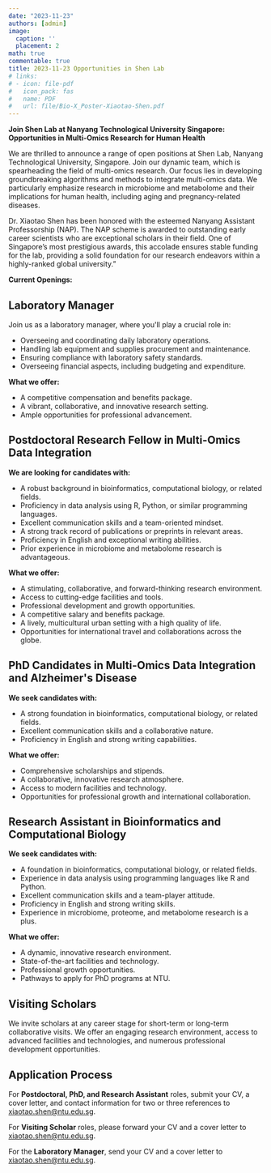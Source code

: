 ```yaml
---
date: "2023-11-23"
authors: [admin]
image:
  caption: ''
  placement: 2
math: true
commentable: true
title: 2023-11-23 Opportunities in Shen Lab 
# links:
# - icon: file-pdf
#   icon_pack: fas
#   name: PDF
#   url: file/Bio-X_Poster-Xiaotao-Shen.pdf
---
```


**Join Shen Lab at Nanyang Technological University Singapore: Opportunities in Multi-Omics Research for Human Health**

We are thrilled to announce a range of open positions at Shen Lab, Nanyang Technological University, Singapore. Join our dynamic team, which is spearheading the field of multi-omics research. Our focus lies in developing groundbreaking algorithms and methods to integrate multi-omics data. We particularly emphasize research in microbiome and metabolome and their implications for human health, including aging and pregnancy-related diseases.

Dr. Xiaotao Shen has been honored with the esteemed Nanyang Assistant Professorship (NAP). The NAP scheme is awarded to outstanding early career scientists who are exceptional scholars in their field. One of Singapore’s most prestigious awards, this accolade ensures stable funding for the lab, providing a solid foundation for our research endeavors within a highly-ranked global university.”

**Current Openings:**

## Laboratory Manager

Join us as a laboratory manager, where you'll play a crucial role in:

- Overseeing and coordinating daily laboratory operations.
- Handling lab equipment and supplies procurement and maintenance.
- Ensuring compliance with laboratory safety standards.
- Overseeing financial aspects, including budgeting and expenditure.

**What we offer:**

- A competitive compensation and benefits package.
- A vibrant, collaborative, and innovative research setting.
- Ample opportunities for professional advancement.

## Postdoctoral Research Fellow in Multi-Omics Data Integration

**We are looking for candidates with:**
- A robust background in bioinformatics, computational biology, or related fields. 
- Proficiency in data analysis using R, Python, or similar programming languages.
- Excellent communication skills and a team-oriented mindset.
- A strong track record of publications or preprints in relevant areas.
- Proficiency in English and exceptional writing abilities.
- Prior experience in microbiome and metabolome research is advantageous.

**What we offer:**

- A stimulating, collaborative, and forward-thinking research environment.
- Access to cutting-edge facilities and tools.
- Professional development and growth opportunities.
- A competitive salary and benefits package.
- A lively, multicultural urban setting with a high quality of life.
- Opportunities for international travel and collaborations across the globe.

## PhD Candidates in Multi-Omics Data Integration and Alzheimer's Disease

**We seek candidates with:**

- A strong foundation in bioinformatics, computational biology, or related fields.
- Excellent communication skills and a collaborative nature.
- Proficiency in English and strong writing capabilities.

**What we offer:**

- Comprehensive scholarships and stipends.
- A collaborative, innovative research atmosphere.
- Access to modern facilities and technology.
- Opportunities for professional growth and international collaboration.

## Research Assistant in Bioinformatics and Computational Biology

**We seek candidates with:**

- A foundation in bioinformatics, computational biology, or related fields.
- Experience in data analysis using programming languages like R and Python.
- Excellent communication skills and a team-player attitude.
- Proficiency in English and strong writing skills.
- Experience in microbiome, proteome, and metabolome research is a plus.

**What we offer:**

- A dynamic, innovative research environment.
- State-of-the-art facilities and technology.
- Professional growth opportunities.
- Pathways to apply for PhD programs at NTU.

## Visiting Scholars

We invite scholars at any career stage for short-term or long-term collaborative visits. We offer an engaging research environment, access to advanced facilities and technologies, and numerous professional development opportunities.

## Application Process

For **Postdoctoral, PhD, and Research Assistant** roles, submit your CV, a cover letter, and contact information for two or three references to xiaotao.shen@ntu.edu.sg.

For **Visiting Scholar** roles, please forward your CV and a cover letter to xiaotao.shen@ntu.edu.sg.

For the **Laboratory Manager**, send your CV and a cover letter to xiaotao.shen@ntu.edu.sg.